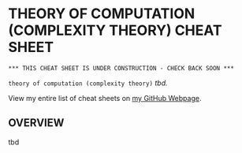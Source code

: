 # THEORY OF COMPUTATION (COMPLEXITY THEORY) CHEAT SHEET

```
*** THIS CHEAT SHEET IS UNDER CONSTRUCTION - CHECK BACK SOON ***
```

`theory of computation (complexity theory)` _tbd._

View my entire list of cheat sheets on
[my GitHub Webpage](https://jeffdecola.github.io/my-cheat-sheets/).

## OVERVIEW

tbd
